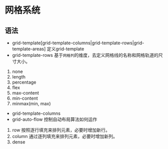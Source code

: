 # 网格系统

## 语法
- grid-template[grid-template-columns|grid-template-rows|grid-template-areas]
定义grid-template
- grid-template-rows
基于`网格列`的维度，去定义网格线的名称和网格轨道的尺寸大小。
1. none
2. length
3. percentage
4. flex
5. max-content
6. min-content
7. minmax(min, max)
- grid-template-columns
- grid-auto-flow
控制自动布局算法如何运作
1. row
按照逐行填充来排列元素，必要时增加新行。
2. column
通过逐列填充来排列元素，必要时增加新列。
3. dense
